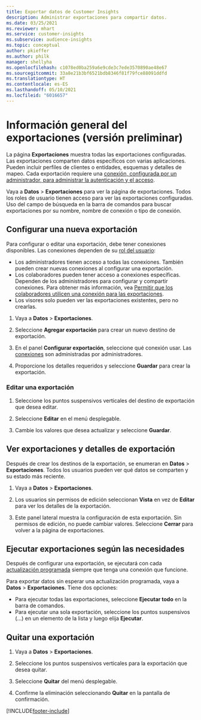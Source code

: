 ```yaml
---
title: Exportar datos de Customer Insights
description: Administrar exportaciones para compartir datos.
ms.date: 03/25/2021
ms.reviewer: mhart
ms.service: customer-insights
ms.subservice: audience-insights
ms.topic: conceptual
author: pkieffer
ms.author: philk
manager: shellyha
ms.openlocfilehash: c1078ed0ba259a6e9cde3c7ede3570890ae48e67
ms.sourcegitcommit: 33a8e21b3bf6521bdb8346f81f79fce88091ddfd
ms.translationtype: HT
ms.contentlocale: es-ES
ms.lasthandoff: 05/10/2021
ms.locfileid: "6016657"
---
```

# <a name="exports-preview-overview"></a>Información general del exportaciones (versión preliminar)

La página **Exportaciones** muestra todas las exportaciones configuradas. Las exportaciones comparten datos específicos con varias aplicaciones. Pueden incluir perfiles de clientes o entidades, esquemas y detalles de mapeo. Cada exportación requiere una [conexión, configurada por un administrador, para administrar la autenticación y el acceso](connections.md).

Vaya a **Datos** > **Exportaciones** para ver la página de exportaciones. Todos los roles de usuario tienen acceso para ver las exportaciones configuradas. Uso del campo de búsqueda en la barra de comandos para buscar exportaciones por su nombre, nombre de conexión o tipo de conexión.

## <a name="set-up-a-new-export"></a>Configurar una nueva exportación

Para configurar o editar una exportación, debe tener conexiones disponibles. Las conexiones dependen de su [rol del usuario](permissions.md):
- Los administradores tienen acceso a todas las conexiones. También pueden crear nuevas conexiones al configurar una exportación.
- Los colaboradores pueden tener acceso a conexiones específicas. Dependen de los administradores para configurar y compartir conexiones. Para obtener más información, vea [Permitir que los colaboradores utilicen una conexión para las exportaciones](connections.md#allow-contributors-to-use-a-connection-for-exports).
- Los visores solo pueden ver las exportaciones existentes, pero no crearlas.

1. Vaya a **Datos** > **Exportaciones**.

1. Seleccione **Agregar exportación** para crear un nuevo destino de exportación.

1. En el panel **Configurar exportación**, seleccione qué conexión usar. Las [conexiones](connections.md) son administradas por administradores. 

1. Proporcione los detalles requeridos y seleccione **Guardar** para crear la exportación.

### <a name="edit-an-export"></a>Editar una exportación

1. Seleccione los puntos suspensivos verticales del destino de exportación que desea editar.

1. Seleccione **Editar** en el menú desplegable.

1. Cambie los valores que desea actualizar y seleccione **Guardar**.

## <a name="view-exports-and-export-details"></a>Ver exportaciones y detalles de exportación

Después de crear los destinos de la exportación, se enumeran en **Datos** > **Exportaciones**. Todos los usuarios pueden ver qué datos se comparten y su estado más reciente.

1. Vaya a **Datos** > **Exportaciones**.

1. Los usuarios sin permisos de edición seleccionan **Vista** en vez de **Editar** para ver los detalles de la exportación.

1. Este panel lateral muestra la configuración de esta exportación. Sin permisos de edición, no puede cambiar valores. Seleccione **Cerrar** para volver a la página de exportaciones.

## <a name="run-exports-on-demand"></a>Ejecutar exportaciones según las necesidades

Después de configurar una exportación, se ejecutará con cada [actualización programada](system.md#schedule-tab) siempre que tenga una conexión que funcione.

Para exportar datos sin esperar una actualización programada, vaya a **Datos** > **Exportaciones**. Tiene dos opciones:

- Para ejecutar todas las exportaciones, seleccione **Ejecutar todo** en la barra de comandos. 
- Para ejecutar una sola exportación, seleccione los puntos suspensivos (...) en un elemento de la lista y luego elija **Ejecutar**.

## <a name="remove-an-export"></a>Quitar una exportación

1. Vaya a **Datos** > **Exportaciones**.

1. Seleccione los puntos suspensivos verticales para la exportación que desea quitar.

1. Seleccione **Quitar** del menú desplegable.

1. Confirme la eliminación seleccionando **Quitar** en la pantalla de confirmación.


[!INCLUDE[footer-include](../includes/footer-banner.md)]
